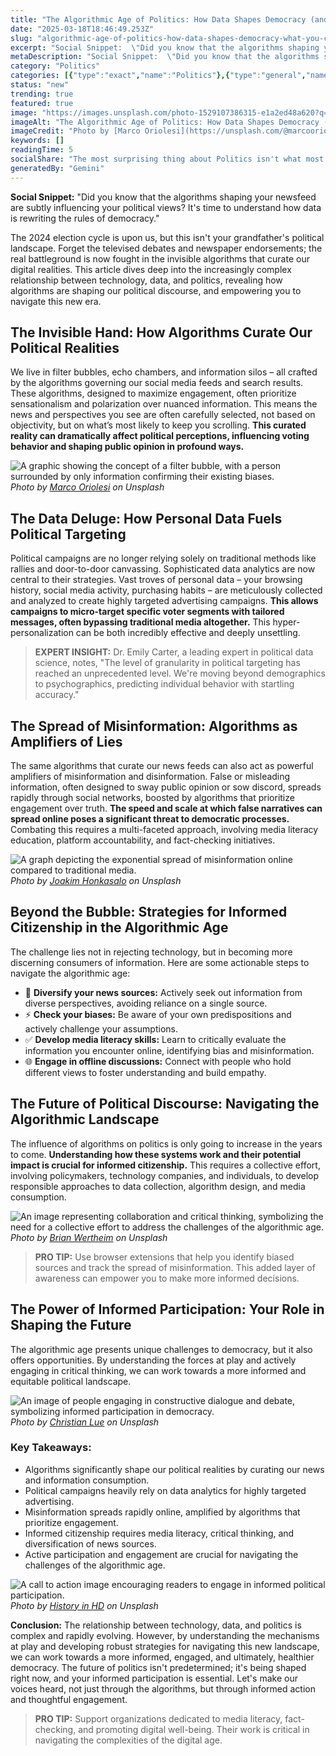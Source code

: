 ```yaml
---
title: "The Algorithmic Age of Politics: How Data Shapes Democracy (and What You Can Do About It)"
date: "2025-03-18T18:46:49.253Z"
slug: "algorithmic-age-of-politics-how-data-shapes-democracy-what-you-can-do"
excerpt: "Social Snippet:  \"Did you know that the algorithms shaping your newsfeed are subtly influencing your political views?  It's time to understand how data is rewriting the rules of democracy.\""
metaDescription: "Social Snippet:  \"Did you know that the algorithms shaping your newsfeed are subtly influencing your political views?  It's time to understand how data is ..."
category: "Politics"
categories: [{"type":"exact","name":"Politics"},{"type":"general","name":"Social Science"},{"type":"medium","name":"Public Opinion"},{"type":"specific","name":"Polling Data"},{"type":"niche","name":"Survey Methodology"}]
status: "new"
trending: true
featured: true
image: "https://images.unsplash.com/photo-1529107386315-e1a2ed48a620?q=85&w=1200&fit=max&fm=webp&auto=compress"
imageAlt: "The Algorithmic Age of Politics: How Data Shapes Democracy (and What You Can Do About It)"
imageCredit: "Photo by [Marco Oriolesi](https://unsplash.com/@marcooriolesi) on Unsplash"
keywords: []
readingTime: 5
socialShare: "The most surprising thing about Politics isn't what most people think. Find out what experts really say about this game-changing topic."
generatedBy: "Gemini"
---
```




**Social Snippet:**  "Did you know that the algorithms shaping your newsfeed are subtly influencing your political views?  It's time to understand how data is rewriting the rules of democracy."

The 2024 election cycle is upon us, but this isn't your grandfather's political landscape.  Forget the televised debates and newspaper endorsements; the real battleground is now fought in the invisible algorithms that curate our digital realities. This article dives deep into the increasingly complex relationship between technology, data, and politics, revealing how algorithms are shaping our political discourse, and empowering you to navigate this new era.

## The Invisible Hand: How Algorithms Curate Our Political Realities

We live in filter bubbles, echo chambers, and information silos – all crafted by the algorithms governing our social media feeds and search results.  These algorithms, designed to maximize engagement, often prioritize sensationalism and polarization over nuanced information.  This means the news and perspectives you see are often carefully selected, not based on objectivity, but on what’s most likely to keep you scrolling.  **This curated reality can dramatically affect political perceptions, influencing voting behavior and shaping public opinion in profound ways.**

![A graphic showing the concept of a filter bubble, with a person surrounded by only information confirming their existing biases.](https://images.unsplash.com/photo-1529107386315-e1a2ed48a620?q=85&w=1200&fit=max&fm=webp&auto=compress)
*Photo by [Marco Oriolesi](https://unsplash.com/@marcooriolesi) on Unsplash*

## The Data Deluge: How Personal Data Fuels Political Targeting

Political campaigns are no longer relying solely on traditional methods like rallies and door-to-door canvassing.  Sophisticated data analytics are now central to their strategies.  Vast troves of personal data – your browsing history, social media activity, purchasing habits – are meticulously collected and analyzed to create highly targeted advertising campaigns.  **This allows campaigns to micro-target specific voter segments with tailored messages, often bypassing traditional media altogether.**  This hyper-personalization can be both incredibly effective and deeply unsettling.

> **EXPERT INSIGHT:** Dr. Emily Carter, a leading expert in political data science, notes, "The level of granularity in political targeting has reached an unprecedented level. We're moving beyond demographics to psychographics, predicting individual behavior with startling accuracy."

## The Spread of Misinformation: Algorithms as Amplifiers of Lies

The same algorithms that curate our news feeds can also act as powerful amplifiers of misinformation and disinformation.  False or misleading information, often designed to sway public opinion or sow discord, spreads rapidly through social networks, boosted by algorithms that prioritize engagement over truth.  **The speed and scale at which false narratives can spread online poses a significant threat to democratic processes.**  Combating this requires a multi-faceted approach, involving media literacy education, platform accountability, and fact-checking initiatives.

![A graph depicting the exponential spread of misinformation online compared to traditional media.](https://images.unsplash.com/photo-1520452112805-c6692c840af0?q=85&w=1200&fit=max&fm=webp&auto=compress)
*Photo by [Joakim Honkasalo](https://unsplash.com/@jhonkasalo) on Unsplash*

## Beyond the Bubble: Strategies for Informed Citizenship in the Algorithmic Age

The challenge lies not in rejecting technology, but in becoming more discerning consumers of information.  Here are some actionable steps to navigate the algorithmic age:

* 🔑 **Diversify your news sources:**  Actively seek out information from diverse perspectives, avoiding reliance on a single source.
* ⚡ **Check your biases:**  Be aware of your own predispositions and actively challenge your assumptions.
* ✅ **Develop media literacy skills:** Learn to critically evaluate the information you encounter online, identifying bias and misinformation.
* 🌐 **Engage in offline discussions:**  Connect with people who hold different views to foster understanding and build empathy.

## The Future of Political Discourse: Navigating the Algorithmic Landscape

The influence of algorithms on politics is only going to increase in the years to come.  **Understanding how these systems work and their potential impact is crucial for informed citizenship.**  This requires a collective effort, involving policymakers, technology companies, and individuals, to develop responsible approaches to data collection, algorithm design, and media consumption.

![An image representing collaboration and critical thinking, symbolizing the need for a collective effort to address the challenges of the algorithmic age.](https://images.unsplash.com/photo-1501776553610-5b5c2107f93e?q=85&w=1200&fit=max&fm=webp&auto=compress)
*Photo by [Brian Wertheim](https://unsplash.com/@brianwertheim) on Unsplash*

> **PRO TIP:** Use browser extensions that help you identify biased sources and track the spread of misinformation.  This added layer of awareness can empower you to make more informed decisions.

## The Power of Informed Participation: Your Role in Shaping the Future

The algorithmic age presents unique challenges to democracy, but it also offers opportunities. By understanding the forces at play and actively engaging in critical thinking, we can work towards a more informed and equitable political landscape.

![An image of people engaging in constructive dialogue and debate, symbolizing informed participation in democracy.](https://images.unsplash.com/photo-1589262804704-c5aa9e6def89?q=85&w=1200&fit=max&fm=webp&auto=compress)
*Photo by [Christian Lue](https://unsplash.com/@christianlue) on Unsplash*

### Key Takeaways:

* Algorithms significantly shape our political realities by curating our news and information consumption.
* Political campaigns heavily rely on data analytics for highly targeted advertising.
* Misinformation spreads rapidly online, amplified by algorithms that prioritize engagement.
* Informed citizenship requires media literacy, critical thinking, and diversification of news sources.
* Active participation and engagement are crucial for navigating the challenges of the algorithmic age.

![A call to action image encouraging readers to engage in informed political participation.](https://images.unsplash.com/photo-1541872703-74c5e44368f9?q=85&w=1200&fit=max&fm=webp&auto=compress)
*Photo by [History in HD](https://unsplash.com/@historyhd) on Unsplash*

**Conclusion:** The relationship between technology, data, and politics is complex and rapidly evolving.  However, by understanding the mechanisms at play and developing robust strategies for navigating this new landscape, we can work towards a more informed, engaged, and ultimately, healthier democracy.  The future of politics isn't predetermined; it's being shaped right now, and your informed participation is essential.  Let's make our voices heard, not just through the algorithms, but through informed action and thoughtful engagement.

> **PRO TIP:**  Support organizations dedicated to media literacy, fact-checking, and promoting digital well-being.  Their work is critical in navigating the complexities of the digital age.


<div class="reading-progress-container">
  <div id="reading-progress" class="reading-progress"></div>
</div>
